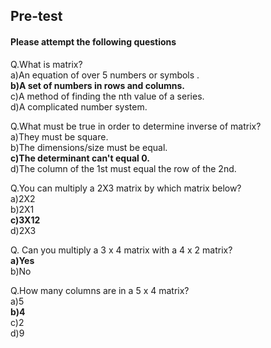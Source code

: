 ## <b> Pre-test</b>
#### Please attempt the following questions

Q.What is matrix?<br>
a)An equation of over 5 numbers or symbols .<br>
<b>b)A set of numbers in rows and columns.</b><br>
c)A method of finding the nth value of a series.<br>
d)A complicated number system.<br>

Q.What must be true in order to determine inverse of matrix?<br>
a)They must be square.<br>
b)The dimensions/size must be equal.<br>
<b>c)The determinant can't equal 0.</b><br>
d)The column of the 1st must equal the row of the 2nd.<br>

Q.You can multiply a 2X3 matrix by which matrix below?<br>
a)2X2<br>
b)2X1<br>
<b>c)3X12</b><br>
d)2X3<br>

Q. Can you multiply a 3 x 4 matrix with a 4 x 2 matrix?<br>
<b>a)Yes</b><br>
b)No<br>

Q.How many columns are in a 5 x 4 matrix?<br>
a)5<br>
<b>b)4</b><br>
c)2<br>
d)9<br>
